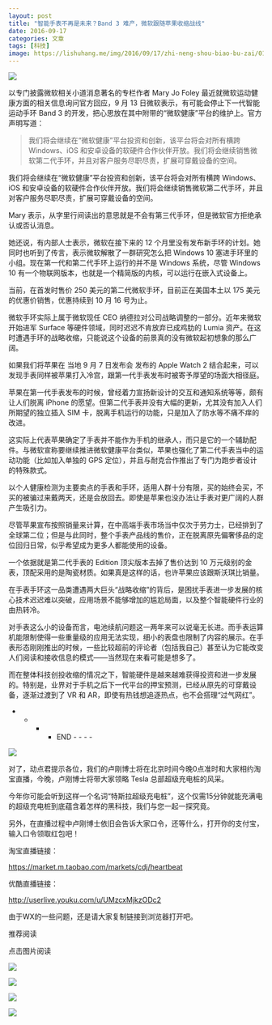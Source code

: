 ```yaml
---
layout: post
title: "智能手表不再是未来？Band 3 难产，微软跟随苹果收缩战线"
date: 2016-09-17
categories: 文章
tags: [科技]
image: https://lishuhang.me/img/2016/09/17/zhi-neng-shou-biao-bu-zai/01.png
---
```


![](http://mmbiz.qpic.cn/mmbiz_jpg/nmVQQlxOIsKNmicVdux7ia1oDqogicP7WiapHqfh70qhH5zkkoyRDXGOIVguzKalpPjhbOgzBUUM5NlUBt4AawAzoA/0?wx_fmt=jpeg)

以专门披露微软相关小道消息著名的专栏作者 Mary Jo Foley 最近就微软运动健康方面的相关信息询问官方回应，9 月 13 日微软表示，有可能会停止下一代智能运动手环 Band 3 的开发，把心思放在其中附带的“微软健康”平台的维护上。官方声明写道：

> 我们将会继续在“微软健康”平台投资和创新，该平台将会对所有横跨 Windows、iOS 和安卓设备的软硬件合作伙伴开放。我们将会继续销售微软第二代手环，并且对客户服务尽职尽责，扩展可穿戴设备的空间。

我们将会继续在“微软健康”平台投资和创新，该平台将会对所有横跨 Windows、iOS 和安卓设备的软硬件合作伙伴开放。我们将会继续销售微软第二代手环，并且对客户服务尽职尽责，扩展可穿戴设备的空间。

Mary 表示，从字里行间读出的意思就是不会有第三代手环，但是微软官方拒绝承认或否认消息。

她还说，有内部人士表示，微软在接下来的 12 个月里没有发布新手环的计划。她同时也听到了传言，表示微软解散了一群研究怎么把 Windows 10 塞进手环里的小组。现在第一代和第二代手环上运行的并不是 Windows 系统，尽管 Windows 10 有一个物联网版本，也就是一个精简版的内核，可以运行在嵌入式设备上。

当前，在首发时售价 250 美元的第二代微软手环，目前正在美国本土以 175 美元的优惠价销售，优惠持续到 10 月 16 号为止。

微软手环实际上属于微软现任 CEO 纳德拉对公司战略调整的一部分。近年来微软开始进军 Surface 等硬件领域，同时迟迟不肯放弃已成鸡肋的 Lumia 资产。在这时遭遇手环的战略收缩，只能说这个设备的前景真的没有微软起初想象的那么广阔。

如果我们将苹果在 当地 9 月 7 日发布会 发布的 Apple Watch 2 结合起来，可以发现手表同样被苹果打入冷宫，跟第一代手表发布时被寄予厚望的场面大相径庭。

苹果在第一代手表发布的时候，曾经着力宣扬新设计的交互和通知系统等等，颇有让人们脱离 iPhone 的愿望。但第二代手表并没有大幅的更新，尤其没有加入人们所期望的独立插入 SIM 卡，脱离手机运行的功能，只是加入了防水等不痛不痒的改进。

这实际上代表苹果确定了手表并不能作为手机的继承人，而只是它的一个辅助配件。与微软宣称要继续推进微软健康平台类似，苹果也强化了第二代手表当中的运动功能（比如加入单独的 GPS 定位），并且与耐克合作推出了专门为跑步者设计的特殊款式。

以个人健康检测为主要卖点的手表和手环，适用人群十分有限，买的始终会买，不买的被骗过来戴两天，还是会放回去。即使是苹果也没办法让手表对更广阔的人群产生吸引力。

尽管苹果宣布按照销量来计算，在中高端手表市场当中仅次于劳力士，已经排到了全球第二位；但是与此同时，整个手表产品线的售价，正在脱离原先偏奢侈品的定位回归日常，似乎希望成为更多人都能使用的设备。

一个依据就是第二代手表的 Edition 顶尖版本去掉了售价达到 10 万元级别的金表，顶配采用的是陶瓷材质。如果真是这样的话，也许苹果应该跟斯沃琪比销量。

在手表手环这一品类遭遇两大巨头“战略收缩”的背后，是困扰手表进一步发展的核心技术迟迟难以突破，应用场景不能够增加的尴尬局面，以及整个智能硬件行业的由热转冷。

对手表这么小的设备而言，电池续航问题这一两年来可以说毫无长进。而手表运算机能限制使得一些重量级的应用无法实现，细小的表盘也限制了内容的展示。在手表形态刚刚推出的时候，一些比较超前的评论者（包括我自己）甚至认为它能改变人们阅读和接收信息的模式——当然现在来看可能是想多了。

而在整体科技创投收缩的情况之下，智能硬件是越来越难获得投资和进一步发展的。特别是，业界对于手机之后下一代平台的押宝预测，已经从原先的可穿戴设备，逐渐过渡到了 VR 和 AR，即使有热钱想追逐热点，也不会搭理“过气网红”。

- - - - END - - - -

![](https://lishuhang.me/img/2016/09/17/zhi-neng-shou-biao-bu-zai/01.png)

对了，动点君提示各位，我们的卢刚博士将在北京时间今晚0点准时和大家相约淘宝直播，今晚，卢刚博士将带大家领略 Tesla 总部超级充电桩的风采。

今年你可能会听到这样一个名词“特斯拉超级充电桩”，这个仅需15分钟就能充满电的超级充电桩到底蕴含着怎样的黑科技，我们与您一起一探究竟。

另外，在直播过程中卢刚博士依旧会告诉大家口令，还等什么，打开你的支付宝，输入口令领取红包吧！

淘宝直播链接：

https://market.m.taobao.com/markets/cdj/heartbeat

优酷直播链接：

http://userlive.youku.com/u/UMzcxMjkzODc2

由于WX的一些问题，还是请大家复制链接到浏览器打开吧。

推荐阅读

点击图片阅读

![](https://lishuhang.me/img/2016/09/17/zhi-neng-shou-biao-bu-zai/02.jpg)

![](https://lishuhang.me/img/2016/09/17/zhi-neng-shou-biao-bu-zai/03.jpg)

![](https://lishuhang.me/img/2016/09/17/zhi-neng-shou-biao-bu-zai/04.jpg)

![](https://lishuhang.me/img/2016/09/17/zhi-neng-shou-biao-bu-zai/05.png)